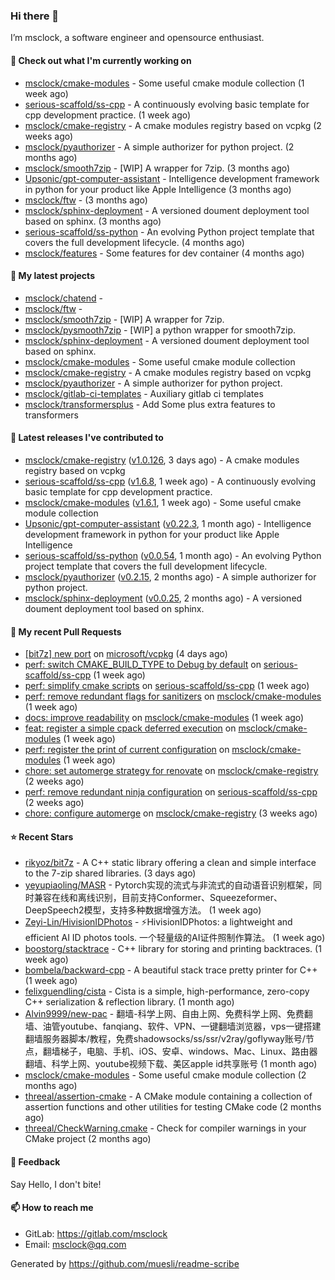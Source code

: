 ### Hi there 👋

I’m msclock, a software engineer and opensource enthusiast.

#### 👷 Check out what I'm currently working on

- [msclock/cmake-modules](https://github.com/msclock/cmake-modules) - Some useful cmake module collection (1 week ago)
- [serious-scaffold/ss-cpp](https://github.com/serious-scaffold/ss-cpp) - A continuously evolving basic template for cpp development practice. (1 week ago)
- [msclock/cmake-registry](https://github.com/msclock/cmake-registry) - A cmake modules registry based on vcpkg (2 weeks ago)
- [msclock/pyauthorizer](https://github.com/msclock/pyauthorizer) - A simple authorizer for python project. (2 months ago)
- [msclock/smooth7zip](https://github.com/msclock/smooth7zip) - [WIP] A wrapper for 7zip. (3 months ago)
- [Upsonic/gpt-computer-assistant](https://github.com/Upsonic/gpt-computer-assistant) - Intelligence development framework in python for your product like Apple Intelligence (3 months ago)
- [msclock/ftw](https://github.com/msclock/ftw) -  (3 months ago)
- [msclock/sphinx-deployment](https://github.com/msclock/sphinx-deployment) - A versioned doument deployment tool based on sphinx. (3 months ago)
- [serious-scaffold/ss-python](https://github.com/serious-scaffold/ss-python) - An evolving Python project template that covers the full development lifecycle. (4 months ago)
- [msclock/features](https://github.com/msclock/features) - Some features for dev container (4 months ago)

#### 🌱 My latest projects

- [msclock/chatend](https://github.com/msclock/chatend) - 
- [msclock/ftw](https://github.com/msclock/ftw) - 
- [msclock/smooth7zip](https://github.com/msclock/smooth7zip) - [WIP] A wrapper for 7zip.
- [msclock/pysmooth7zip](https://github.com/msclock/pysmooth7zip) - [WIP] a python wrapper for smooth7zip.
- [msclock/sphinx-deployment](https://github.com/msclock/sphinx-deployment) - A versioned doument deployment tool based on sphinx.
- [msclock/cmake-modules](https://github.com/msclock/cmake-modules) - Some useful cmake module collection
- [msclock/cmake-registry](https://github.com/msclock/cmake-registry) - A cmake modules registry based on vcpkg
- [msclock/pyauthorizer](https://github.com/msclock/pyauthorizer) - A simple authorizer for python project.
- [msclock/gitlab-ci-templates](https://github.com/msclock/gitlab-ci-templates) - Auxiliary gitlab ci templates
- [msclock/transformersplus](https://github.com/msclock/transformersplus) - Add Some plus extra features to transformers

#### 🔭 Latest releases I've contributed to

- [msclock/cmake-registry](https://github.com/msclock/cmake-registry) ([v1.0.126](https://github.com/msclock/cmake-registry/releases/tag/v1.0.126), 3 days ago) - A cmake modules registry based on vcpkg
- [serious-scaffold/ss-cpp](https://github.com/serious-scaffold/ss-cpp) ([v1.6.8](https://github.com/serious-scaffold/ss-cpp/releases/tag/v1.6.8), 1 week ago) - A continuously evolving basic template for cpp development practice.
- [msclock/cmake-modules](https://github.com/msclock/cmake-modules) ([v1.6.1](https://github.com/msclock/cmake-modules/releases/tag/v1.6.1), 1 week ago) - Some useful cmake module collection
- [Upsonic/gpt-computer-assistant](https://github.com/Upsonic/gpt-computer-assistant) ([v0.22.3](https://github.com/Upsonic/gpt-computer-assistant/releases/tag/v0.22.3), 1 month ago) - Intelligence development framework in python for your product like Apple Intelligence
- [serious-scaffold/ss-python](https://github.com/serious-scaffold/ss-python) ([v0.0.54](https://github.com/serious-scaffold/ss-python/releases/tag/v0.0.54), 1 month ago) - An evolving Python project template that covers the full development lifecycle.
- [msclock/pyauthorizer](https://github.com/msclock/pyauthorizer) ([v0.2.15](https://github.com/msclock/pyauthorizer/releases/tag/v0.2.15), 2 months ago) - A simple authorizer for python project.
- [msclock/sphinx-deployment](https://github.com/msclock/sphinx-deployment) ([v0.0.25](https://github.com/msclock/sphinx-deployment/releases/tag/v0.0.25), 2 months ago) - A versioned doument deployment tool based on sphinx.

#### 🔨 My recent Pull Requests

- [[bit7z] new port](https://github.com/microsoft/vcpkg/pull/40889) on [microsoft/vcpkg](https://github.com/microsoft/vcpkg) (4 days ago)
- [perf: switch CMAKE_BUILD_TYPE to Debug by default](https://github.com/serious-scaffold/ss-cpp/pull/363) on [serious-scaffold/ss-cpp](https://github.com/serious-scaffold/ss-cpp) (1 week ago)
- [perf: simplify cmake scripts](https://github.com/serious-scaffold/ss-cpp/pull/362) on [serious-scaffold/ss-cpp](https://github.com/serious-scaffold/ss-cpp) (1 week ago)
- [perf: remove redundant flags for sanitizers](https://github.com/msclock/cmake-modules/pull/122) on [msclock/cmake-modules](https://github.com/msclock/cmake-modules) (1 week ago)
- [docs: improve readability](https://github.com/msclock/cmake-modules/pull/121) on [msclock/cmake-modules](https://github.com/msclock/cmake-modules) (1 week ago)
- [feat: register a simple cpack deferred execution](https://github.com/msclock/cmake-modules/pull/120) on [msclock/cmake-modules](https://github.com/msclock/cmake-modules) (1 week ago)
- [perf: register the print of current configuration](https://github.com/msclock/cmake-modules/pull/119) on [msclock/cmake-modules](https://github.com/msclock/cmake-modules) (1 week ago)
- [chore: set automerge strategy for renovate](https://github.com/msclock/cmake-registry/pull/177) on [msclock/cmake-registry](https://github.com/msclock/cmake-registry) (2 weeks ago)
- [perf: remove redundant ninja configuration](https://github.com/serious-scaffold/ss-cpp/pull/358) on [serious-scaffold/ss-cpp](https://github.com/serious-scaffold/ss-cpp) (2 weeks ago)
- [chore: configure automerge](https://github.com/msclock/cmake-registry/pull/174) on [msclock/cmake-registry](https://github.com/msclock/cmake-registry) (3 weeks ago)

#### ⭐ Recent Stars

- [rikyoz/bit7z](https://github.com/rikyoz/bit7z) - A C&#43;&#43; static library offering a clean and simple interface to the 7-zip shared libraries. (3 days ago)
- [yeyupiaoling/MASR](https://github.com/yeyupiaoling/MASR) - Pytorch实现的流式与非流式的自动语音识别框架，同时兼容在线和离线识别，目前支持Conformer、Squeezeformer、DeepSpeech2模型，支持多种数据增强方法。 (1 week ago)
- [Zeyi-Lin/HivisionIDPhotos](https://github.com/Zeyi-Lin/HivisionIDPhotos) - ⚡️HivisionIDPhotos: a lightweight and efficient AI ID photos tools. 一个轻量级的AI证件照制作算法。 (1 week ago)
- [boostorg/stacktrace](https://github.com/boostorg/stacktrace) - C&#43;&#43; library for storing and printing backtraces. (1 week ago)
- [bombela/backward-cpp](https://github.com/bombela/backward-cpp) - A beautiful stack trace pretty printer for C&#43;&#43; (1 week ago)
- [felixguendling/cista](https://github.com/felixguendling/cista) - Cista is a simple, high-performance, zero-copy C&#43;&#43; serialization &amp; reflection library. (1 month ago)
- [Alvin9999/new-pac](https://github.com/Alvin9999/new-pac) - 翻墙-科学上网、自由上网、免费科学上网、免费翻墙、油管youtube、fanqiang、软件、VPN、一键翻墙浏览器，vps一键搭建翻墙服务器脚本/教程，免费shadowsocks/ss/ssr/v2ray/goflyway账号/节点，翻墙梯子，电脑、手机、iOS、安卓、windows、Mac、Linux、路由器翻墙、科学上网、youtube视频下载、美区apple id共享账号 (1 month ago)
- [msclock/cmake-modules](https://github.com/msclock/cmake-modules) - Some useful cmake module collection (2 months ago)
- [threeal/assertion-cmake](https://github.com/threeal/assertion-cmake) - A CMake module containing a collection of assertion functions and other utilities for testing CMake code (2 months ago)
- [threeal/CheckWarning.cmake](https://github.com/threeal/CheckWarning.cmake) - Check for compiler warnings in your CMake project (2 months ago)

#### 💬 Feedback

Say Hello, I don't bite!

#### 📫 How to reach me

- GitLab: https://gitlab.com/msclock
- Email: msclock@qq.com

Generated by https://github.com/muesli/readme-scribe
